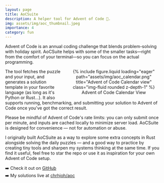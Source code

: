 ```yaml
---
layout: page
title: AoCSuite
description: A helper tool for Advent of Code 🎄.
img: assets/img/aoc_thumbnail.jpeg
importance: 4
category: fun
---
```

Advent of Code is an annual coding challenge that blends problem-solving with holiday spirit. AoCSuite helps with some of the smaller tasks—right from the comfort of your terminal—so you can focus on the actual programming.

<div style="float: right; width: 300px; margin-left: 1rem; margin-bottom: 1rem; text-align: center;">
    {% include figure.liquid loading="eager" path="assets/img/aoc_calendar.png" title="Advent of Code Calendar view" class="img-fluid rounded z-depth-1" %}
    <div class="caption" style="font-size: 0.9rem;">Advent of Code Calendar View</div>
</div>

The tool fetches the puzzle and your input, and generates a solution template in your favorite language (as long as it's Python or Rust…). It also supports running, benchmarking, and submitting your solution to Advent of Code once you've got the correct result.

Please be mindful of Advent of Code's rate limits: you can only submit once per minute, and inputs are cached locally to minimize server load. AoCSuite is designed for convenience — not for automation or abuse.

I originally built AoCSuite as a way to explore some extra concepts in Rust alongside solving the daily puzzles — and a good way to practice by creating tiny tools and sharpen my systems thinking at the same time. If you find it useful, feel free to star the repo or use it as inspiration for your own Advent of Code setup.

➡️ Check it out on [GitHub](https://github.com/chrhjoh/aocsuite)  
➡️ My solutions live at [chrhjoh/aoc](https://github.com/chrhjoh/aoc)
